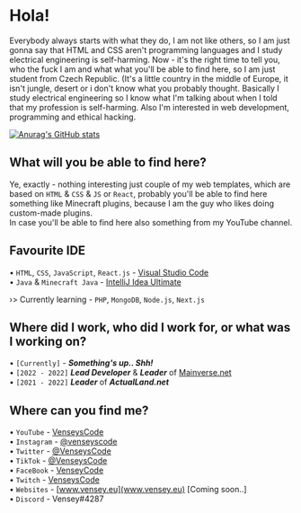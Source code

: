 # Hola!

Everybody always starts with what they do, I am not like others, so I am just gonna say that HTML and CSS aren't programming languages and I study electrical engineering is self-harming. Now - it's the right time to tell you, who the fuck I am and what what you'll be able to find here, so I am just student from Czech Republic. (It's a little country in the middle of Europe, it isn't jungle, desert or i don't know what you probably thought. Basically I study electrical engineering so I know what I'm talking about when I told that my profession is self-harming. Also I'm interested in web development, programming and ethical hacking. 

[![Anurag's GitHub stats](https://github-readme-stats.vercel.app/api?username=venseyscode)](https://github.com/anuraghazra/github-readme-stats)

## What will you be able to find here?

Ye, exactly - nothing interesting just couple of my web templates, which are based on `HTML` & `CSS` & `JS` or `React`, probably you'll be able to find here something like Minecraft plugins, because I am the guy who likes doing custom-made plugins.<br>
In case you'll be able to find here also something from my YouTube channel.

## Favourite IDE

• `HTML`, `CSS`, `JavaScript`, `React.js` - [Visual Studio Code](https://code.visualstudio.com/download) <br>
• `Java` & `Minecraft Java` - [IntelliJ Idea Ultimate](https://www.jetbrains.com/idea/download/#section=windows) <br>

›> Currently learning - `PHP`, `MongoDB`, `Node.js`, `Next.js` 

## Where did I work, who did I work for, or what was I working on? 

• `[Currently]` - ***Something's up.. Shh!*** <br>
• `[2022 - 2022]` ***Lead Developer*** & ***Leader*** of [Mainverse.net](www.mainverse.net) <br>
• `[2021 - 2022]` ***Leader*** of ***ActualLand.net*** 

## Where can you find me?

• `YouTube` - [VenseysCode](https://www.youtube.com/channel/UC_lLen-FFlIm3t3i3u5tfWA) <br>
• `Instagram` - [@venseyscode](https://www.instagram.com/venseyscode/) <br>
• `Twitter` - [@VenseysCode](https://twitter.com/VenseysCode) <br>
• `TikTok` - [@VenseysCode](https://www.tiktok.com/@venseyscode) <br>
• `FaceBook` - [VenseyCode](https://www.facebook.com/profile.php?id=100080006863609) <br>
• `Twitch` - [VenseysCode](https://www.twitch.tv/venseyscode) <br>
• `Websites` - [www.vensey.eu](www.vensey.eu) [Coming soon..]<br>
• `Discord` - Vensey#4287
